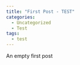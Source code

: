 ```yaml
---
title: "First Post - TEST"
categories:
  - Uncategorized
  - Test
tags:
  - test
---
```


An empty first post
